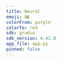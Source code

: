 ```yaml
---
title: Neural
emoji: 🖼
colorFrom: purple
colorTo: red
sdk: gradio
sdk_version: 4.42.0
app_file: app.py
pinned: false
---
```

